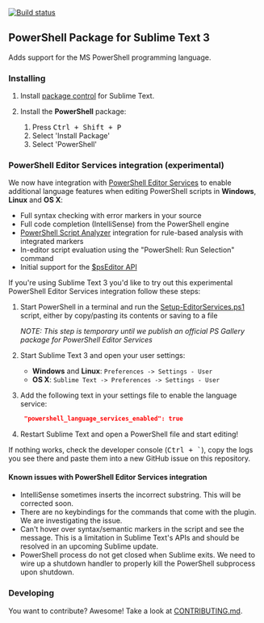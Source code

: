 [![Build status](https://ci.appveyor.com/api/projects/status/fgbrealw58sd8ado/branch/dev?svg=true)](https://ci.appveyor.com/project/guillermooo/powershell/branch/dev)


## PowerShell Package for Sublime Text 3

Adds support for the MS PowerShell programming language.


### Installing

1. Install [package control][package_control] for Sublime Text.
1. Install the **PowerShell** package:

	1. Press <kbd>Ctrl + Shift + P</kbd>
	1. Select 'Install Package'
	1. Select 'PowerShell'

### PowerShell Editor Services integration (experimental)

We now have integration with [PowerShell Editor Services](https://github.com/PowerShell/PowerShellEditorServices)
to enable additional language features when editing PowerShell scripts in **Windows**, **Linux** and **OS X**:

- Full syntax checking with error markers in your source
- Full code completion (IntelliSense) from the PowerShell engine
- [PowerShell Script Analyzer](https://github.com/PowerShell/PSScriptAnalyzer) integration for rule-based analysis with integrated markers
- In-editor script evaluation using the "PowerShell: Run Selection" command
- Initial support for the [$psEditor API](http://powershell.github.io/PowerShellEditorServices/guide/extensions.html)

If you're using Sublime Text 3 you'd like to try out this experimental PowerShell Editor Services
integration follow these steps:

1. Start PowerShell in a terminal and run the [Setup-EditorServices.ps1](https://github.com/daviwil/SublimePowerShell/blob/editor-services/editorservices/Setup-EditorServices.ps1)
   script, either by copy/pasting its contents or saving to a file

   *NOTE: This step is temporary until we publish an official PS Gallery package for PowerShell Editor Services*

2. Start Sublime Text 3 and open your user settings:

   - **Windows** and **Linux**: `Preferences -> Settings - User`
   - **OS X**: `Sublime Text -> Preferences -> Settings - User`

3. Add the following text in your settings file to enable the language service:

   ```json
	"powershell_language_services_enabled": true
   ```

4. Restart Sublime Text and open a PowerShell file and start editing!

If nothing works, check the developer console (<kbd>Ctrl + `</kbd>), copy the logs you see
there and paste them into a new GitHub issue on this repository.

#### Known issues with PowerShell Editor Services integration

- IntelliSense sometimes inserts the incorrect substring.  This will be corrected soon.
- There are no keybindings for the commands that come with the plugin.  We are investigating the issue.
- Can't hover over syntax/semantic markers in the script and see the message.  This is a limitation in
  Sublime Text's APIs and should be resolved in an upcoming Sublime update.
- PowerShell process do not get closed when Sublime exits.  We need to wire up a shutdown handler to
  properly kill the PowerShell subprocess upon shutdown.
  

### Developing

You want to contribute? Awesome! Take a look at [CONTRIBUTING.md](CONTRIBUTING.md).


[package_control]: https://sublime.wbond.net/installation
